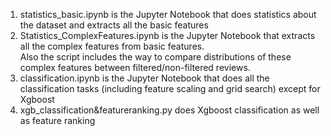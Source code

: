 1. statistics_basic.ipynb is the Jupyter Notebook that does statistics about the dataset and extracts all the basic features  
2. Statistics_ComplexFeatures.ipynb is the Jupyter Notebook that extracts all the complex features from basic features.  
   Also the script includes the way to compare distributions of these complex features between filtered/non-filtered reviews.  
3. classification.ipynb is the Jupyter Notebook that does all the classification tasks (including feature scaling and grid search) except for Xgboost  
4. xgb_classification&featureranking.py does Xgboost classification as well as feature ranking  